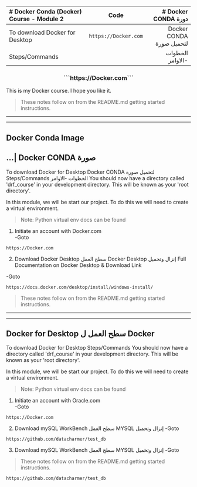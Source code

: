 | # Docker Conda (Docker) Course - Module 2     | Code                         | # Docker  CONDA دورة        |
| :---                                          |    :----:                    |          ---:              |
|To download Docker for Desktop                 |```https://Docker.com```      |  Docker  CONDA لتحميل صورة   |
|Steps/Commands                                 |                              |الخطوات -الاوامر                |

<h3 style="text-align: center;">```https://Docker.com```</h3>

This is my Docker course. I hope you like it.

> These notes follow on from the README.md getting started instructions.
***
***

## Docker Conda Image  
## ...| Docker  CONDA صورة 
To download Docker for Desktop                                                     Docker  CONDA لتحميل صورة  
 Steps/Commands                                                                             الخطوات -الاوامر
You should now have a directory called 'drf_course' in your development directory. This will be known as your 'root directory'.

In this module, we will be start our project. To do this we will need to create a virtual environment.
>Note: Python virtual env docs can be found

1) Initiate an account with Docker.com     
-Goto
```
https://Docker.com
```
2) Download Docker Desktop     سطح العمل Docker Desktop إنزال وتحميل
Full Documentation on Docker Desktop & Download Link

-Goto
```
https://docs.docker.com/desktop/install/windows-install/
```
> These notes follow on from the README.md getting started instructions.
***
***

## Docker for Desktop                                                  سطح العمل ل Docker ##
To download Docker for Desktop
 Steps/Commands
You should now have a directory called 'drf_course' in your development directory. This will be known as your 'root directory'.

In this module, we will be start our project. To do this we will need to create a virtual environment.
>Note: Python virtual env docs can be found

1) Initiate an account with Oracle.com     
-Goto
```
https://Docker.com
```
2) Download mySQL WorkBench      سطح العمل MYSQL إنزال وتحميل
-Goto
```
https://github.com/datacharmer/test_db
```

3) Download mySQL WorkBench      سطح العمل MYSQL إنزال وتحميل
-Goto

> These notes follow on from the README.md getting started instructions.
```
https://github.com/datacharmer/test_db
```

